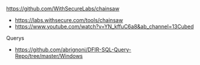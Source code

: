 https://github.com/WithSecureLabs/chainsaw
- https://labs.withsecure.com/tools/chainsaw
- https://www.youtube.com/watch?v=YN_kffuC6a8&ab_channel=13Cubed

Querys
- https://github.com/abrignoni/DFIR-SQL-Query-Repo/tree/master/Windows
